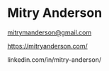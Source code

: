 # Mitry Anderson
mitrymanderson@gmail.com

https://mitryanderson.com/

linkedin.com/in/mitry-anderson/




